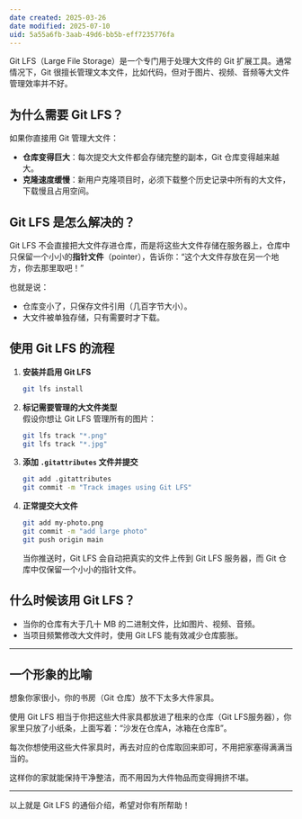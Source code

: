 ```yaml
---
date created: 2025-03-26
date modified: 2025-07-10
uid: 5a55a6fb-3aab-49d6-bb5b-eff7235776fa
---
```


Git LFS（Large File Storage）是一个专门用于处理大文件的 Git 扩展工具。通常情况下，Git 很擅长管理文本文件，比如代码，但对于图片、视频、音频等大文件管理效率并不好。

## 为什么需要 Git LFS？

如果你直接用 Git 管理大文件：

- **仓库变得巨大**：每次提交大文件都会存储完整的副本，Git 仓库变得越来越大。
- **克隆速度缓慢**：新用户克隆项目时，必须下载整个历史记录中所有的大文件，下载慢且占用空间。

## Git LFS 是怎么解决的？

Git LFS 不会直接把大文件存进仓库，而是将这些大文件存储在服务器上，仓库中只保留一个小小的**指针文件**（pointer），告诉你：“这个大文件存放在另一个地方，你去那里取吧！”

也就是说：

- 仓库变小了，只保存文件引用（几百字节大小）。
- 大文件被单独存储，只有需要时才下载。

## 使用 Git LFS 的流程

1. **安装并启用 Git LFS**
   ```bash
   git lfs install
   ```

2. **标记需要管理的大文件类型**  
   假设你想让 Git LFS 管理所有的图片：
   ```bash
   git lfs track "*.png"
   git lfs track "*.jpg"
   ```

3. **添加 `.gitattributes` 文件并提交**
   ```bash
   git add .gitattributes
   git commit -m "Track images using Git LFS"
   ```

4. **正常提交大文件**
   ```bash
   git add my-photo.png
   git commit -m "add large photo"
   git push origin main
   ```

   当你推送时，Git LFS 会自动把真实的文件上传到 Git LFS 服务器，而 Git 仓库中仅保留一个小小的指针文件。

## 什么时候该用 Git LFS？

- 当你的仓库有大于几十 MB 的二进制文件，比如图片、视频、音频。
- 当项目频繁修改大文件时，使用 Git LFS 能有效减少仓库膨胀。

---

## 一个形象的比喻

想象你家很小，你的书房（Git 仓库）放不下太多大件家具。

使用 Git LFS 相当于你把这些大件家具都放进了租来的仓库（Git LFS服务器），你家里只放了小纸条，上面写着：“沙发在仓库A，冰箱在仓库B”。

每次你想使用这些大件家具时，再去对应的仓库取回来即可，不用把家塞得满满当当的。

这样你的家就能保持干净整洁，而不用因为大件物品而变得拥挤不堪。

---

以上就是 Git LFS 的通俗介绍，希望对你有所帮助！
